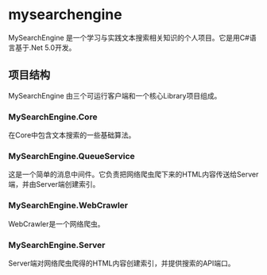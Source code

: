 # mysearchengine

MySearchEngine 是一个学习与实践文本搜索相关知识的个人项目。它是用C#语言基于.Net 5.0开发。

## 项目结构
MySearchEngine 由三个可运行客户端和一个核心Library项目组成。

### MySearchEngine.Core
在Core中包含文本搜索的一些基础算法。

### MySearchEngine.QueueService
这是一个简单的消息中间件。它负责把网络爬虫爬下来的HTML内容传送给Server端，并由Server端创建索引。

### MySearchEngine.WebCrawler
WebCrawler是一个网络爬虫。

### MySearchEngine.Server
Server端对网络爬虫爬得的HTML内容创建索引，并提供搜索的API端口。
